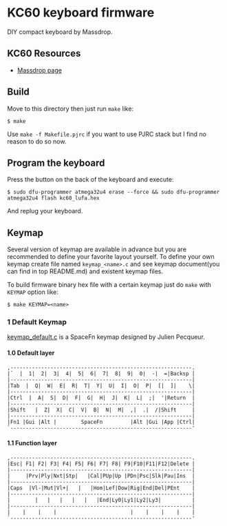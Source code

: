 KC60 keyboard firmware
======================
DIY compact keyboard by Massdrop.

## KC60 Resources
- [Massdrop page](https://www.massdrop.com/buy/kc60-mechanical-keyboard)


## Build
Move to this directory then just run `make` like:

    $ make

Use `make -f Makefile.pjrc` if you want to use PJRC stack but I find no reason to do so now.

## Program the keyboard
Press the button on the back of the keyboard and execute:

    $ sudo dfu-programmer atmega32u4 erase --force && sudo dfu-programmer atmega32u4 flash kc60_lufa.hex

And replug your keyboard.

## Keymap
Several version of keymap are available in advance but you are recommended to define your favorite layout yourself. To define your own keymap create file named `keymap_<name>.c` and see keymap document(you can find in top README.md) and existent keymap files.

To build firmware binary hex file with a certain keymap just do `make` with `KEYMAP` option like:

    $ make KEYMAP=<name>


### 1  Default Keymap

[keymap_default.c](keymap_default.c) is a SpaceFn keymap designed by Julien Pecqueur.


#### 1.0 Default layer
    ,-----------------------------------------------------------.
    |`  |  1|  2|  3|  4|  5|  6|  7|  8|  9|  0|  -|  =|Backsp |
    |-----------------------------------------------------------|
    |Tab  |  Q|  W|  E|  R|  T|  Y|  U|  I|  O|  P|  [|  ]|    \|
    |-----------------------------------------------------------|
    |Ctrl  |  A|  S|  D|  F|  G|  H|  J|  K|  L|  ;|  '|Return  |
    |-----------------------------------------------------------|
    |Shift   |  Z|  X|  C|  V|  B|  N|  M|  ,|  .|  /|Shift     |
    |-----------------------------------------------------------|
    |Fn1 |Gui |Alt |        SpaceFn         |Alt |Gui |App |Ctrl|
    `-----------------------------------------------------------'


#### 1.1 Function layer
    ,-----------------------------------------------------------.
    |Esc| F1| F2| F3| F4| F5| F6| F7| F8| F9|F10|F11|F12|Delete |
    |-----------------------------------------------------------|
    |     |Prv|Ply|Nxt|Stp|   |Cal|PUp|Up |PDn|Psc|Slk|Pau|Ins  |
    |-----------------------------------------------------------|
    |Caps  |Vl-|Mut|Vl+|   |   |Hom|Lef|Dow|Rig|End|Del|PEnt    |
    |-----------------------------------------------------------|
    |        |   |   |   |   |   |End|Ly0|Ly1|Ly2|Ly3|          |
    |-----------------------------------------------------------|
    |    |    |    |                        |    |    |    |    |
    `-----------------------------------------------------------'
